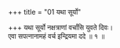 +++
title = "01 यथा सूर्यो"

+++
यथा सूर्यो नक्षत्राणां वर्चांसि युवते दिवः।  
एवा सपत्नानामहं वर्च इन्द्रियमा ददे ॥ १ ॥